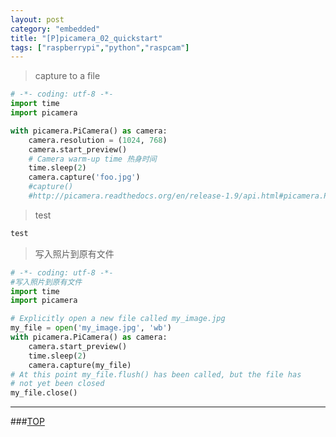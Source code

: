 ```yaml
---
layout: post
category: "embedded"
title: "[P]picamera_02_quickstart"
tags: ["raspberrypi","python","raspcam"]
---
```


<a name="top"></a>
> capture to a file



```python
# -*- coding: utf-8 -*-
import time
import picamera

with picamera.PiCamera() as camera:
    camera.resolution = (1024, 768)
    camera.start_preview()
    # Camera warm-up time 热身时间
    time.sleep(2)
    camera.capture('foo.jpg')
    #capture()
    #http://picamera.readthedocs.org/en/release-1.9/api.html#picamera.PiCamera.capture
```

> test

```python
test
```

> 写入照片到原有文件

```python
# -*- coding: utf-8 -*-
#写入照片到原有文件
import time
import picamera

# Explicitly open a new file called my_image.jpg
my_file = open('my_image.jpg', 'wb')
with picamera.PiCamera() as camera:
    camera.start_preview()
    time.sleep(2)
    camera.capture(my_file)
# At this point my_file.flush() has been called, but the file has
# not yet been closed
my_file.close()
```
- - - 

###[TOP](#top)
